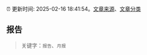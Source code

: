 :alarm_clock: 更新时间: 2025-02-16 18:41:54。[文章来源](/README.md)、[文章分类](/TAGS.md)

## 报告


> 关键字：`报告`、`月报`



